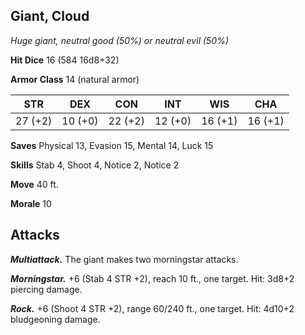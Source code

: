 ## Giant, Cloud

*Huge giant, neutral good (50%) or neutral evil (50%)*

**Hit Dice** 16 (584 16d8+32)

**Armor Class** 14 (natural armor)

| STR     | DEX     | CON     | INT     | WIS     | CHA     |
|---------|---------|---------|---------|---------|---------|
| 27 (+2) | 10 (+0) | 22 (+2) | 12 (+0) | 16 (+1) | 16 (+1) |

**Saves** Physical 13, Evasion 15, Mental 14, Luck 15

**Skills** Stab 4, Shoot 4, Notice 2, Notice 2

**Move** 40 ft.

**Morale** 10

## Attacks

***Multiattack.*** The giant makes two morningstar attacks.

***Morningstar.*** +6 (Stab 4 STR +2), reach 10 ft., one target. Hit: 3d8+2 piercing damage.

***Rock.*** +6 (Shoot 4 STR +2), range 60/240 ft., one target. Hit: 4d10+2 bludgeoning damage.

